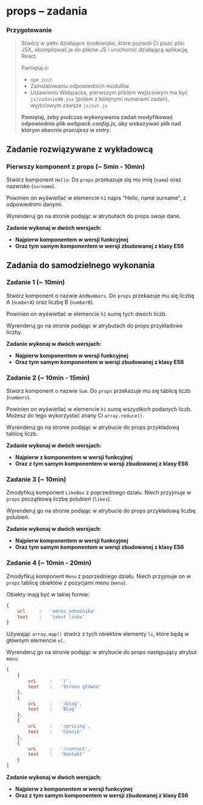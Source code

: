 # props &ndash; zadania

### Przygotowanie

> Stwórz w pełni działające środowisko, które pozwoli Ci pisać pliki JSX, skompilować je do plików JS i uruchomić działającą aplikację React.
> 
> Pamiętaj o:
> - ```npm init```
> - Zainstalowaniu odpowiednich modułów
> - Ustawieniu Webpacka, pierwszym plikiem wejściowym ma być `js/zadanie00.jsx` (potem z kolejnymi numerami zadań), wyjściowym zawsze `js/out.js`
>
> **Pamiętaj, żeby podczas wykonywania zadań modyfikować odpowiednio plik _webpack.config.js_, aby wskazywać plik nad którym obecnie pracujesz w _entry_.**

## Zadanie rozwiązywane z wykładowcą

### Pierwszy komponent z props (~ 5min - 10min)

Stwórz komponent `Hello`. Do `props` przekazuje się mu imię (`name`) oraz nazwisko (`surname`).

Powinien on wyświetlać w elemencie `h1` napis "Hello, name surname", z odpowiednimi danymi.

Wyrenderuj go na stronie podając w atrybutach do props swoje dane.

**Zadanie wykonaj w dwóch wersjach:**
- **Najpierw komponentem w wersji funkcyjnej**
- **Oraz tym samym komponentem w wersji zbudowanej z klasy ES6**

## Zadania do samodzielnego wykonania

### Zadanie 1 (~ 10min)

Stwórz komponent o nazwie `AddNumbers`. Do `props` przekazuje mu się liczbę A (`numberA`) oraz liczbę B (`numberB`).

Powinien on wyświetlać w elemencie `h1` sumę tych dwóch liczb.

Wyrenderuj go na stronie podając w atrybutach do props przykładowe liczby.

**Zadanie wykonaj w dwóch wersjach:**
- **Najpierw komponentem w wersji funkcyjnej**
- **Oraz tym samym komponentem w wersji zbudowanej z klasy ES6**

### Zadanie 2 (~ 10min - 15min)

Stwórz komponent o nazwie `Sum`. Do `props` przekazuje mu się tablicę liczb (`numbers`).

Powinien on wyświetlać w elemencie `h1` sumę wszystkich podanych liczb. Możesz do tego wykorzystać znany Ci `array.reduce()`.

Wyrenderuj go na stronie podając w atrybucie do props przykładową tablicę liczb.

**Zadanie wykonaj w dwóch wersjach:**
- **Najpierw z komponentem w wersji funkcyjnej**
- **Oraz z tym samym komponentem w wersji zbudowanej z klasy ES6**

### Zadanie 3 (~ 10min)

Zmodyfikuj komponent `LikeBox` z poprzedniego działu. Niech przyjmuje w `props` początkową liczbę polubień (`likes`).

Wyrenderuj go na stronie podając w atrybucie do props przykładową liczbę polubień.

**Zadanie wykonaj w dwóch wersjach:**
- **Najpierw komponentem w wersji funkcyjnej**
- **Oraz tym samym komponentem w wersji zbudowanej z klasy ES6**

### Zadanie 4 (~ 10min - 20min)

Zmodyfikuj komponent `Menu` z poprzedniego działu. Niech przyjmuje on w `props` tablicę obiektów z pozycjami menu (`menu`).

Obiekty mają być w takiej formie:

```JavaScript
{
    url     :   'adres_odnośnika'
    text    :   'tekst linku'
}
```

Używając `array.map()` stwórz z tych obiektów elementy `li`, które będą w głównym elemencie `ul`.

Wyrenderuj go na stronie podając w atrybucie do props następujący atrybut `menu`:
```JavaScript
[
    {
        urL     :   '/',
        text    :   'Strona główna'
    },
    {
        urL     :   '/blog',
        text    :   'Blog'
    },
    {
        urL     :   '/pricing',
        text    :   'Cennik'
    },
    {
        urL     :   '/contact',
        text    :   'Kontakt'
    }
]
```


**Zadanie wykonaj w dwóch wersjach:**
- **Najpierw z komponentem w wersji funkcyjnej**
- **Oraz z tym samym komponentem w wersji zbudowanej z klasy ES6**
